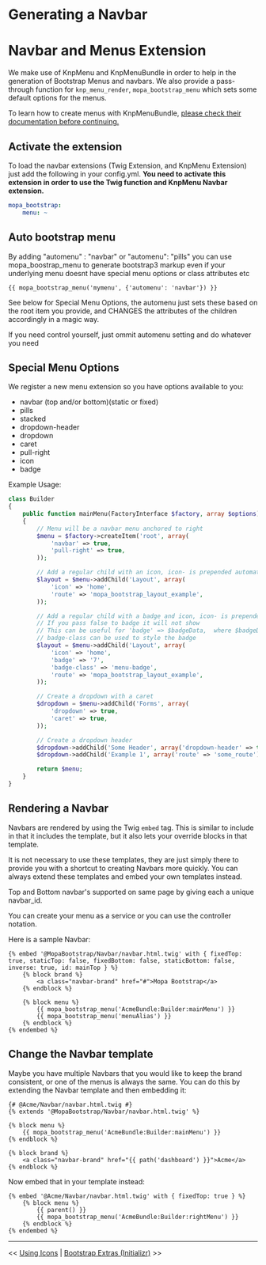 Generating a Navbar
===================

# Navbar and Menus Extension

We make use of KnpMenu and KnpMenuBundle in order to help in the generation of
Bootstrap Menus and navbars. We also provide a pass-through function for `knp_menu_render`,
`mopa_bootstrap_menu` which sets some default options for the menus.

To learn how to create menus with KnpMenuBundle, [please check their documentation
before continuing.](https://github.com/KnpLabs/KnpMenuBundle)

## Activate the extension

To load the navbar extensions (Twig Extension, and KnpMenu Extension) just add the
following in your config.yml. **You need to activate this extension in order
to use the Twig function and KnpMenu Navbar extension.**

``` yaml
mopa_bootstrap:
    menu: ~
```

## Auto bootstrap menu

By adding "automenu" : "navbar" or "automenu": "pills" you can use mopa_boostrap_menu to generate bootstrap3 markup even if your underlying menu doesnt have special menu options or class attributes etc

```
{{ mopa_bootstrap_menu('mymenu', {'automenu': 'navbar'}) }}
```

See below for Special Menu Options, the automenu just sets these based on the root item you provide, and CHANGES the attributes of the children accordingly in a magic way.

If you need control yourself, just ommit automenu setting and do whatever you need

## Special Menu Options

We register a new menu extension so you have options available to you:

- navbar (top and/or bottom)(static or fixed)
- pills
- stacked
- dropdown-header
- dropdown
- caret
- pull-right
- icon
- badge

Example Usage:

``` php
class Builder
{
    public function mainMenu(FactoryInterface $factory, array $options)
    {
        // Menu will be a navbar menu anchored to right
        $menu = $factory->createItem('root', array(
            'navbar' => true,
            'pull-right' => true,
        ));

        // Add a regular child with an icon, icon- is prepended automatically
        $layout = $menu->addChild('Layout', array(
            'icon' => 'home',
            'route' => 'mopa_bootstrap_layout_example',
        ));

        // Add a regular child with a badge and icon, icon- is prepended automatically
        // If you pass false to badge it will not show
        // This can be useful for 'badge' => $badgeData,  where $badgeData is a DB result (message or notification counts)
        // badge-class can be used to style the badge
        $layout = $menu->addChild('Layout', array(
            'icon' => 'home',
            'badge' => '7',
            'badge-class' => 'menu-badge',
            'route' => 'mopa_bootstrap_layout_example',
        ));

        // Create a dropdown with a caret
        $dropdown = $menu->addChild('Forms', array(
            'dropdown' => true,
            'caret' => true,
        ));

        // Create a dropdown header
        $dropdown->addChild('Some Header', array('dropdown-header' => true));
        $dropdown->addChild('Example 1', array('route' => 'some_route'));

        return $menu;
    }
}
```

## Rendering a Navbar

Navbars are rendered by using the Twig `embed` tag. This is similar to include
in that it includes the template, but it also lets your override blocks in that
template.

It is not necessary to use these templates, they are just simply there to provide
you with a shortcut to creating Navbars more quickly. You can always extend these
templates and embed your own templates instead.

Top and Bottom navbar's supported on same page by giving each a unique navbar_id.

You can create your menu as a service or you can use the controller notation.

Here is a sample Navbar:

``` jinja
{% embed '@MopaBootstrap/Navbar/navbar.html.twig' with { fixedTop: true, staticTop: false, fixedBottom: false, staticBottom: false, inverse: true, id: mainTop } %}
    {% block brand %}
        <a class="navbar-brand" href="#">Mopa Bootstrap</a>
    {% endblock %}

    {% block menu %}
        {{ mopa_bootstrap_menu('AcmeBundle:Builder:mainMenu') }}
        {{ mopa_bootstrap_menu('menuAlias') }}
    {% endblock %}
{% endembed %}
```

## Change the Navbar template

Maybe you have multiple Navbars that you would like to keep the brand consistent,
or one of the menus is always the same. You can do this by extending the Navbar
template and then embedding it:

``` jinja
{# @Acme/Navbar/navbar.html.twig #}
{% extends '@MopaBootstrap/Navbar/navbar.html.twig' %}

{% block menu %}
    {{ mopa_bootstrap_menu('AcmeBundle:Builder:mainMenu') }}
{% endblock %}

{% block brand %}
    <a class="navbar-brand" href="{{ path('dashboard') }}">Acme</a>
{% endblock %}
```

Now embed that in your template instead:

``` jinja
{% embed '@Acme/Navbar/navbar.html.twig' with { fixedTop: true } %}
    {% block menu %}
        {{ parent() }}
        {{ mopa_bootstrap_menu('AcmeBundle:Builder:rightMenu') }}
    {% endblock %}
{% endembed %}
```

---

<< [Using Icons](1-icons.md) | [Bootstrap Extras (Initializr)](3-initializr.md) >>
